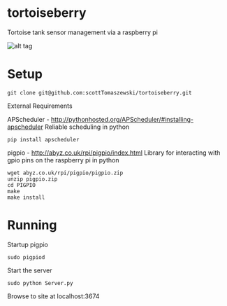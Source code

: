 tortoiseberry
=============

Tortoise tank sensor management via a raspberry pi

![alt tag](https://raw.github.com/scottTomaszewski/tortoiseberry/master/images/tortoiseberry.png)

Setup
=====

    git clone git@github.com:scottTomaszewski/tortoiseberry.git

External Requirements 

APScheduler - http://pythonhosted.org/APScheduler/#installing-apscheduler
Reliable scheduling in python

    pip install apscheduler

pigpio - http://abyz.co.uk/rpi/pigpio/index.html
Library for interacting with gpio pins on the raspberry pi in python

    wget abyz.co.uk/rpi/pigpio/pigpio.zip
    unzip pigpio.zip
    cd PIGPIO
    make
    make install

Running
=======

Startup pigpio

    sudo pigpiod

Start the server

    sudo python Server.py

Browse to site at localhost:3674
